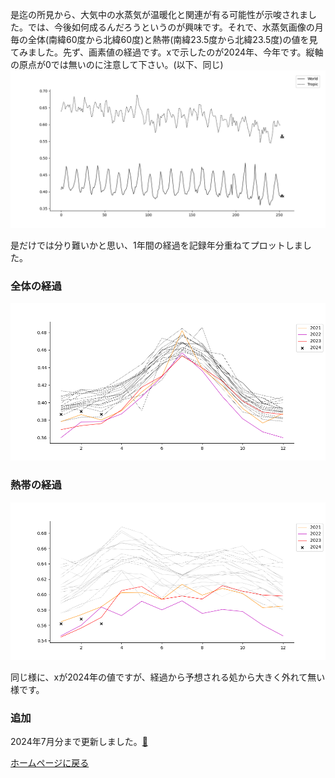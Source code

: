 是迄の所見から、大気中の水蒸気が温暖化と関連が有る可能性が示唆されました。では、今後如何成るんだろうというのが興味です。それで、水蒸気画像の月毎の全体(南緯60度から北緯60度)と熱帯(南緯23.5度から北緯23.5度)の値を見てみました。先ず、画素値の経過です。xで示したのが2024年、今年です。縦軸の原点が0では無いのに注意して下さい。(以下、同じ)
![](../Images/monthly.png)

是だけでは分り難いかと思い、1年間の経過を記録年分重ねてプロットしました。

### 全体の経過
![](../Images/global.png)

### 熱帯の経過
![](../Images/tropic.png)

同じ様に、xが2024年の値ですが、経過から予想される処から大きく外れて無い様です。

### 追加
2024年7月分まで更新しました。[🔗](8月の更新.md)

[ホームページに戻る](../README.md)
